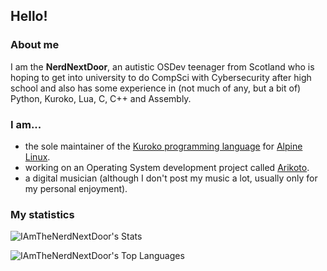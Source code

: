 ## Hello!
### About me
I am the **NerdNextDoor**, an autistic OSDev teenager from Scotland who is hoping to get into university to do CompSci with Cybersecurity after high school and also has some experience in (not much of any, but a bit of) Python, Kuroko, Lua, C, C++ and Assembly.

### I am...

- the sole maintainer of the [Kuroko programming language](https://kuroko-lang.github.io) for [Alpine Linux](https://gitlab.alpinelinux.org/alpine/aports/-/blob/master/community/kuroko/APKBUILD).
- working on an Operating System development project called [Arikoto](https://arikoto.nerdnextdoor.net).
- a digital musician (although I don't post my music a lot, usually only for my personal enjoyment).

### My statistics

![IAmTheNerdNextDoor's Stats](https://github-readme-stats.vercel.app/api?username=IAmTheNerdNextDoor&theme=vue-dark&show_icons=true&hide_border=true&count_private=true)

![IAmTheNerdNextDoor's Top Languages](https://github-readme-stats.vercel.app/api/top-langs/?username=IAmTheNerdNextDoor&theme=vue-dark&show_icons=true&hide_border=true&layout=compact)
